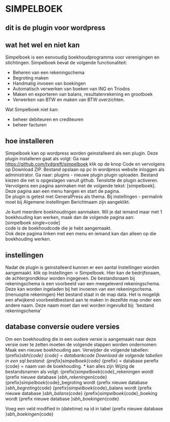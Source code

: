 # SIMPELBOEK
## dit is de plugin voor wordpress
## wat het wel en niet kan
Simpelboek is een eenvoudig boekhoudprogramma voor verenigingen en stichtingen.
Simpelboek bevat de volgende functionaliteit:
* Beheren van een rekeningschema
* Begroting maken
* Handmatig invoeen van boekingen
* Automatisch verwerken van boeken van ING en Triodos
* Maken en exporteren van balans, resultatenrekening en grootboek
* Verwerken van BTW en maken van BTW overzichten.

Wat Simpelboek niet kan:
* beheer debiteuren en crediteuren
* beheer facturen

## hoe installeren
Simpelboek kan op wordpress worden geinstalleerd als een plugin. 
Deze plugin installeren gaat als volgt:
Ga naar https://github.com/tvdgreft/simpelboek
klik op de knop Code en vervolgens op Download ZIP.
Bestand opslaan op pc
In wordpress website inloggen als administrator.
Ga naar: plugins - nieuwe plugin
plugin uploaden. Bestand kiezen die net is opgeslagen vanuit github.
Tenslotte de plugin activeren.
Vervolgens een pagina aanmaken met de volgende tekst: [simpelboek].  
Deze pagina aan een menu hangen en start de pagina.  
De plugin is getest met GeneralPress als thema. 
Bij instellingen - permalink moet bij Algemene instellingen Berichtnaam zijn aangeklikt.

Je kunt meerdere boekhoudingen aanmaken. Wil je dat iemand maar met 1 boekhouding kan werken, maak dan de volgende pagina aan:  
[simpelboek single=code]  
code is de boekhoudcode die je hebt aangemaakt.  
Ook deze pagima linken met een menu en iemand kan dan alleen op die boekhouding werken.  

## instellingen

Nadat de plugin is geinstalleerd kunnen er een aantal Instellingen worden aangemaakt.
klik op Instellingen -> Simpelboek.
Hier kan de bedrijfsnaam, de achtergrondkleur worden ingegeven.
De bestandsnaam bij rekeningschema is een voorbeeld van een meegeleverd rekeningschema.
Deze kan worden ingeladen bij het invoeren van een rekeningschema. (menuoptie rekeningen)
Het bestand staat in de map data.
Het is mogelijk een afwijkend voorbeeldbestand aan te maken in dezelfde map onder een andere naam.
Deze naam moet dan wel worden ingevulkd bij: 'bestand rekeningschema'

## database conversie oudere versies
Om een boekhouding die in een oudere versie is aangemaakt naar deze versie over te zetten moeten de volgende stappen worden ondernomen:
Maak een nieuwe boekhouding aan.
Verwijder de volgende tabellen: {prefix}_sbh_*_{code}  {code} = databankcode
Download de volgende tabellen in een sql bestand:
{prefix}_simpelboek_{code}_*        {prefix} = database perefix {code} = naam van de boekhouding.   * kan alles zijn
Wijzig de bestandsnamen als volgt:
{prefix}_simpelboek_{code}_rekeningen wordt {prefix nieuwe database }_sbh_rekeningen_{code}
{prefix}_simpelboek_{code}_begroting wordt {prefix nieuwe database }_sbh_begroting_{code}
{prefix}_simpelboek_{code}_balans wordt {prefix nieuwe database }_sbh_balans_{code}
{prefix}_simpelboek_{code}_boeking wordt {prefix nieuwe database }_sbh_boekingen_{code}

Voeg een veld modified in (datetime) na id in tabel {prefix nieuwe database }_sbh_boekingen_{code}
